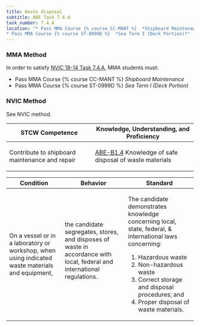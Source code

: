 ```yaml
---
title: Waste disposal
subtitle: ABE Task 7.4.A 
task_number: 7.4.A
location: "* Pass MMA Course {% course CC-MANT %}  *Shipboard Maintenance*
* Pass MMA Course {% course ST-0999D %}  *Sea Term I (Deck Portion)*" 
---
```



### MMA Method

In order to satisfy  [NVIC 18-14  Task  7.4.A]({{site.baseurl}}/assets/images/nvic-18-14.pdf), MMA students must:

* Pass MMA Course {% course CC-MANT %}  *Shipboard Maintenance*
* Pass MMA Course {% course ST-0999D %}  *Sea Term I (Deck Portion)*


### NVIC Method

<a onclick="togglevisibility('nvic_methods')" >See NVIC method.</a>

<div id='nvic_methods' class='hide'>

<table>
<thead>
<tr>
<th class='forty'> STCW Competence </th>
<th class='sixty'> Knowledge, Understanding, and Proficiency </th>
</tr>
</thead>




<tbody>
<tr><td markdown='1'>

Contribute to shipboard maintenance and repair

</td><td markdown='1'>

[ABE-B1.4]({{site.baseurl}}/tables/35.html#ABE-B1.4) Knowledge of safe disposal of waste materials

</td></tr>


</tbody>
</table>


<table>
<thead>
<tr><th class='twenty'>  Condition </th><th class='twenty'> Behavior </th><th  class='sixty'>Standard </th></tr>
</thead>
<tbody >



<tr><td markdown='1'>

On a vessel or in a laboratory or workshop, when using indicated waste materials and equipment,

</td><td markdown='1'>

the candidate segregates, stores, and disposes of waste in accordance with local, federal and international regulations.

<br>

<div class="tooltip">
<span class="tooltiptext">
</span>
</div>


</td><td markdown='1'>

The candidate demonstrates knowledge concerning local, state, federal, & international laws concerning:

1. Hazardous waste
2. Non-hazardous waste
3. Correct storage and disposal procedures; and 
4. Proper disposal of waste materials. 

</td></tr>
</tbody>
</table>
</div>
